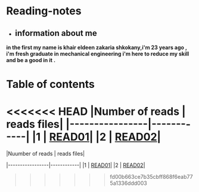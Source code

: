 # Reading-notes
* ## information about me   

**in the first my name is khair eldeen zakaria shkokany,i'm 23 years ago , i'm fresh graduate in mechanical engineering i'm here to reduce my skill and be a good in it .**

# Table of contents 
<<<<<<< HEAD
|Number of reads | reads files|
|----------------|------------|
|1               | [READ01](READ01.md)|
|2               | [READ02](READO2.md)|
=======


|Nuumber of reads | reads files|

|-----------------|------------|
|1       | [READ01](READ01.md)|
|2       | [READ02](READO2.md)|
>>>>>>> fd00b663ce7b35cbff868f6eab775a1336ddd003
